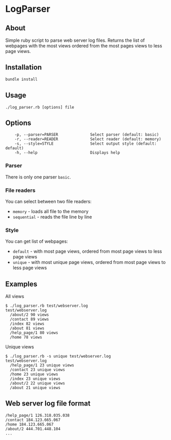 # LogParser

## About
Simple ruby script to parse web server log files. Returns the list of webpages with the most views ordered from the most pages views to less page views.

## Installation

```ruby
bundle install
```

## Usage
```
./log_parser.rb [options] file
```

## Options
```
    -p, --parser=PARSER              Select parser (default: basic)
    -r, --reader=READER              Select reader (default: memory)
    -s, --style=STYLE                Select output style (default: default)
    -h, --help                       Displays help
```

### Parser
There is only one parser `basic`.

### File readers
You can select between two file readers:
- `memory` - loads all file to the memory
- `sequential` - reads the file line by line

### Style
You can get list of webpages:
- `default` - with most page views, ordered from most page views to less page views
- `unique` - with most unique page views, ordered from most page views to less page views

## Examples
All views
```
$ ./log_parser.rb test/webserver.log
test/webserver.log
  /about/2 90 views
  /contact 89 views
  /index 82 views
  /about 81 views
  /help_page/1 80 views
  /home 78 views
```

Unique views
```
$ ./log_parser.rb -s unique test/webserver.log
test/webserver.log
  /help_page/1 23 unique views
  /contact 23 unique views
  /home 23 unique views
  /index 23 unique views
  /about/2 22 unique views
  /about 21 unique views
```

## Web server log file format
```
/help_page/1 126.318.035.038
/contact 184.123.665.067
/home 184.123.665.067
/about/2 444.701.448.104
...
```